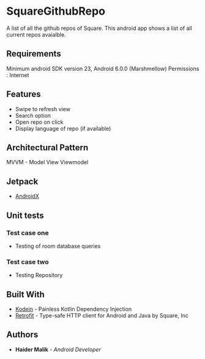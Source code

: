 # SquareGithubRepo

A list of all the github repos of Square. This android app shows a list of all current repos avaialble.

## Requirements

Minimum android SDK version 23, Android 6.0.0 (Marshmellow)
Permissions : Internet

## Features

 - Swipe to refresh view
 - Search option
 - Open repo on click
 - Display language of repo (if available)

## Architectural Pattern

MVVM - Model View Viewmodel

## Jetpack

* [AndroidX](https://developer.android.com/jetpack)

## Unit tests

### Test case one
 - Testing of room database queries

### Test case two
 - Testing Repository
 
## Built With

* [Kodein](https://github.com/Kodein-Framework/Kodein-DI) - Painless Kotlin Dependency Injection
* [Retrofit](https://github.com/square/retrofit) - Type-safe HTTP client for Android and Java by Square, Inc

## Authors

* **Haider Malik** - *Android Developer* 
